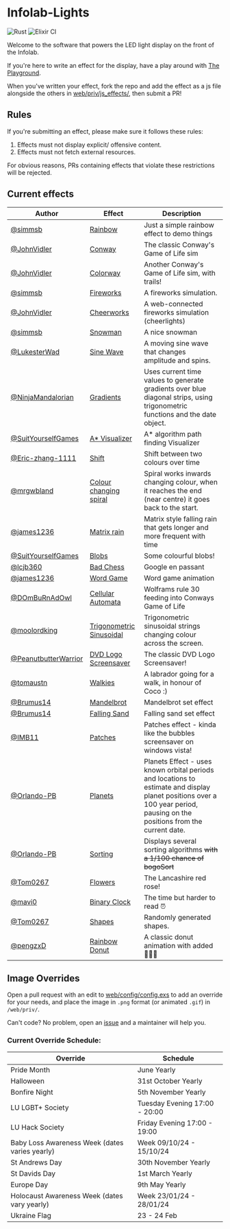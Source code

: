 # Infolab-Lights

![Rust](https://github.com/lancaster-university/infolab-lights/workflows/Rust/badge.svg)
![Elixir CI](https://github.com/lancaster-university/infolab-lights/workflows/Elixir%20CI/badge.svg)

Welcome to the software that powers the LED light display on the front of the
Infolab.

If you're here to write an effect for the display, have a play around with [The
Playground](https://infolab21-lights.lancs.ac.uk/playground).

When you've written your effect, fork the repo and add the effect as a js file
alongside the others in [web/priv/js_effects/](web/priv/js_effects/), then
submit a PR!

## Rules

If you're submitting an effect, please make sure it follows these rules:

1. Effects must not display explicit/ offensive content.
2. Effects must not fetch external resources.

For obvious reasons, PRs containing effects that violate these restrictions will
be rejected.

## Current effects

| Author                                                     | Effect                                                                  | Description                                                                                                                  |
| ---------------------------------------------------------- | ----------------------------------------------------------------------- | ---------------------------------------------------------------------------------------------------------------------------- |
| [@simmsb](https://github.com/simmsb)                       | [Rainbow](web/priv/js_effects/rainbow.js)                               | Just a simple rainbow effect to demo things                                                                                  |
| [@JohnVidler](https://github.com/JohnVidler)               | [Conway](web/priv/js_effects/conway.js)                                 | The classic Conway's Game of Life sim                                                                                        |
| [@JohnVidler](https://github.com/JohnVidler)               | [Colorway](web/priv/js_effects/colorway.js)                             | Another Conway's Game of Life sim, with trails!                                                                              |
| [@simmsb](https://github.com/simmsb)                       | [Fireworks](web/priv/js_effects/fireworks.js.disabled)                  | A fireworks simulation.                                                                                                      |
| [@JohnVidler](https://github.com/JohnVidler)               | [Cheerworks](web/priv/js_effects/cheerworks.js)                         | A web-connected fireworks simulation (cheerlights)                                                                           |
| [@simmsb](https://github.com/simmsb)                       | [Snowman](web/priv/js_effects/snow.ts.disabled)                         | A nice snowman                                                                                                               |
| [@LukesterWad](https://github.com/LukesterWad)             | [Sine Wave](web/priv/js_effects/sine.js)                                | A moving sine wave that changes amplitude and spins.                                                                         |
| [@NinjaMandalorian](https://github.com/NinjaMandalorian)   | [Gradients](web/priv/js_effects/gradients.js)                           | Uses current time values to generate gradients over blue diagonal strips, using trigonometric functions and the date object. |
| [@SuitYourselfGames](https://github.com/SuitYourselfGames) | [A\* Visualizer](web/priv/js_effects/A*_Pathfinding_Visualiser.js)      | A\* algorithm path finding Visualizer                                                                                        |
| [@Eric-zhang-1111](https://github.com/Eric-zhang-1111)     | [Shift](web/priv/js_effects/shift.js)                                   | Shift between two colours over time                                                                                          |
| [@mrgwbland](https://github.com/mrgwbland)                 | [Colour changing spiral](web/priv/js_effects/colour_changing_spiral.js) | Spiral works inwards changing colour, when it reaches the end (near centre) it goes back to the start.                       | 
| [@james1236](https://github.com/james1236)                 | [Matrix rain](web/priv/js_effects/matrix.js)                            | Matrix style falling rain that gets longer and more frequent with time                                                       |
| [@SuitYourselfGames](https://github.com/SuitYourselfGames) | [Blobs](web/priv/js_effects/Blobs.js)                                   | Some colourful blobs!                                                                                                        |
| [@lcjb360](https://github.com/lcjb360)                     | [Bad Chess](web/priv/js_effects/bad_chess.js)                           | Google en passant                                                                                                            |
| [@james1236](https://github.com/james1236)                 | [Word Game](web/priv/js_effects/word_game.js)                           | Word game animation                                                                                                          |
| [@DOmBuRnAdOwl](https://github.com/DOmBuRnAdOwl)           | [Cellular Automata](web/priv/js_effects/cellularAutomata.js)            | Wolframs rule 30 feeding into Conways Game of Life                                                                           |
| [@moolordking](https://github.com/moolordking)             | [Trigonometric Sinusoidal](web/priv/js_effects/TheStrings.js)           | Trigonometric sinusoidal strings changing colour across the screen.                                                          |
| [@PeanutbutterWarrior](https://github.com/PeanutbutterWarrior) | [DVD Logo Screensaver](web/priv/js_effects/dvd_logo.js)             | The classic DVD Logo Screensaver!                                                                                            |
| [@tomaustn](https://github.com/tomaustn) | [Walkies](web/priv/js_effects/walkies.js)             | A labrador going for a walk, in honour of Coco :)                                                                                            |
| [@Brumus14](https://github.com/Brumus14) | [Mandelbrot](web/priv/js_effects/Mandelbrot.js)             | Mandelbrot set effect                                                                                            |
| [@Brumus14](https://github.com/Brumus14) | [Falling Sand](web/priv/js_effects/Sand.js)             | Falling sand set effect                                                                                            |
| [@IMB11](https://github.com/IMB11) | [Patches](web/priv/js_effects/patches.js)             |  Patches effect - kinda like the bubbles screensaver on windows vista!                                                                                            |
| [@Orlando-PB](https://github.com/Orlando-PB) | [Planets](web/priv/js_effects/planets.js)             |  Planets Effect - uses known orbital periods and locations to estimate and display planet positions over a 100 year period, pausing on the positions from the current date.                                                                                            |
| [@Orlando-PB](https://github.com/Orlando-PB) | [Sorting](web/priv/js_effects/sorting.js)             |  Displays several sorting algorithms ~~with a 1/100 chance of bogoSort~~ |
| [@Tom0267](https://github.com/Tom0267) | [Flowers](web/priv/js_effects/flowers.js)             |  The Lancashire red rose!   |
| [@mavi0](https://github.com/mavi0) | [Binary Clock](web/priv/js_effects/binaryClock.js)             |  The time but harder to read ⏰    |
| [@Tom0267](https://github.com/Tom0267) | [Shapes](web/priv/js_effects/Shapes.js)             |  Randomly generated shapes.   |
| [@pengzxD](https://github.com/pengzxD) | [Rainbow Donut](web/priv/js_effects/RainbowDonut.js)             |  A classic donut animation with added 🏳️‍🌈✨   |


## Image Overrides 

Open a pull request with an edit to [web/config/config.exs](https://github.com/lancaster-university/infolab-lights/blob/master/web/config/config.exs) to add an override for your needs, and place the image in `.png` format (or animated `.gif`) in `/web/priv/`. 

Can't code? No problem, open an [issue](https://github.com/lancaster-university/infolab-lights/issues) and a maintainer will help you. 

### Current Override Schedule:

| Override          |  Schedule   |
| ----------------- | ----------- |
| Pride Month       | June Yearly        |
| Halloween         | 31st October Yearly        |
| Bonfire Night     | 5th November Yearly        |
| LU LGBT+ Society  | Tuesday Evening    17:00 - 20:00 |
| LU Hack Society   | Friday Evening    17:00 - 19:00 |
| Baby Loss Awareness Week (dates varies yearly) | Week 09/10/24 - 15/10/24 |
| St Andrews Day    | 30th November Yearly |
| St Davids Day     | 1st March Yearly     |
| Europe Day        | 9th May Yearly     |
| Holocaust Awareness Week (dates vary yearly) | Week 23/01/24 - 28/01/24 |
| Ukraine Flag      | 23 - 24 Feb |
